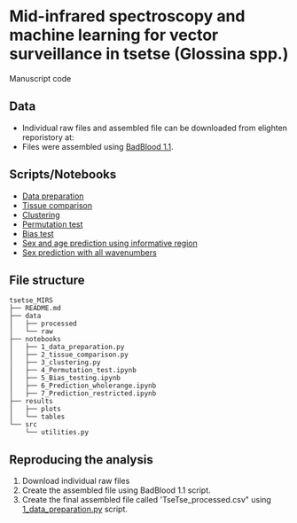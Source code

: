 # Mid-infrared spectroscopy and machine learning for vector surveillance in tsetse (Glossina spp.)

Manuscript code

## Data
- Individual raw files and assembled file can be downloaded from elighten reporistory at:
- Files were assembled using [BadBlood 1.1](https://github.com/magonji/MIMI-project).

## Scripts/Notebooks

- [Data preparation](/notebooks/1_data_preparation.py)
- [Tissue comparison](/notebooks/2_tissue_comparison.py)
- [Clustering](/notebooks/3_clustering.py)
- [Permutation test](/notebooks/4_Permutation_test.ipynb)
- [Bias test](/notebooks/5_Bias_testing.ipynb)
- [Sex and age prediction using informative region](/notebooks/7_Prediction_restricted.ipynb)
- [Sex prediction with all wavenumbers](/notebooks/6_Prediction_wholerange.ipynb)



## File structure

```
tsetse_MIRS
├── README.md
├── data
│   ├── processed
│   └── raw
├── notebooks
│   ├── 1_data_preparation.py
│   ├── 2_tissue_comparison.py
│   ├── 3_clustering.py
│   ├── 4_Permutation_test.ipynb
│   ├── 5_Bias_testing.ipynb
│   ├── 6_Prediction_wholerange.ipynb
│   ├── 7_Prediction_restricted.ipynb
├── results
│   ├── plots
│   └── tables
└── src
    └── utilities.py
```

## Reproducing the analysis 

1. Download individual raw files
2. Create the assembled file using BadBlood 1.1 script. 
3. Create the final assembled file called 'TseTse_processed.csv" using [1_data_preparation.py](/notebooks/1_data_preparation.py) script.

